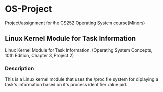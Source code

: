 # OS-Project
Project/assignment for the CS252 Operating System course(Minors)
<h2>Linux Kernel Module for Task Information</h2>
Linux Kernel Module for Task Information. (Operating System Concepts, 10th Edition, Chapter 3, Project 2)
<h3>Description</h3>
This is a Linux kernel module that uses the /proc file system for diplaying a task's information based on it's process identifier value pid.
